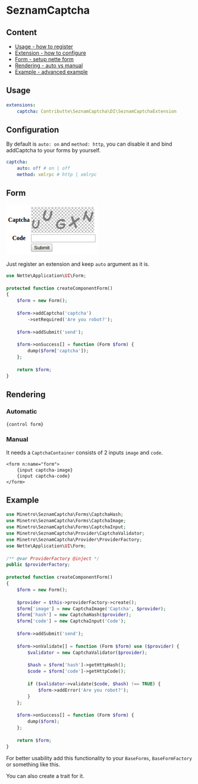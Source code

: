 # SeznamCaptcha

## Content

- [Usage - how to register](#usage)
- [Extension - how to configure](#configuration)
- [Form - setup nette form](#form)
- [Rendering - auto vs manual](#rendering)
- [Example - advanced example](#example)

## Usage

```yaml
extensions:
    captcha: Contributte\SeznamCaptcha\DI\SeznamCaptchaExtension
```

## Configuration

By default is `auto: on` and `method: http`, you can disable it and bind addCaptcha to your forms by yourself.

```yaml
captcha:
    auto: off # on | off
    method: xmlrpc # http | xmlrpc
```

## Form

![captcha](https://raw.githubusercontent.com/contributte/seznamcaptcha/master/.docs/captcha.png)

Just register an extension and keep `auto` argument as it is.

```php
use Nette\Application\UI\Form;

protected function createComponentForm()
{
    $form = new Form();

    $form->addCaptcha('captcha')
        ->setRequired('Are you robot?');

    $form->addSubmit('send');

    $form->onSuccess[] = function (Form $form) {
        dump($form['captcha']);
    };

    return $form;
}
```

## Rendering

### Automatic

```
{control form}
````

### Manual

It needs a `CaptchaContainer` consists of 2 inputs `image` and `code`.

```latte
<form n:name="form">
    {input captcha-image}
    {input captcha-code}
</form>
```

## Example

```php
use Minetro\SeznamCaptcha\Forms\CaptchaHash;
use Minetro\SeznamCaptcha\Forms\CaptchaImage;
use Minetro\SeznamCaptcha\Forms\CaptchaInput;
use Minetro\SeznamCaptcha\Provider\CaptchaValidator;
use Minetro\SeznamCaptcha\Provider\ProviderFactory;
use Nette\Application\UI\Form;

/** @var ProviderFactory @inject */
public $providerFactory;

protected function createComponentForm()
{
    $form = new Form();

    $provider = $this->providerFactory->create();
    $form['image'] = new CaptchaImage('Captcha', $provider);
    $form['hash'] = new CaptchaHash($provider);
    $form['code'] = new CaptchaInput('Code');

    $form->addSubmit('send');

    $form->onValidate[] = function (Form $form) use ($provider) {
        $validator = new CaptchaValidator($provider);

        $hash = $form['hash']->getHttpHash();
        $code = $form['code']->getHttpCode();

        if ($validator->validate($code, $hash) !== TRUE) {
            $form->addError('Are you robot?');
        }
    };

    $form->onSuccess[] = function (Form $form) {
        dump($form);
    };

    return $form;
}
```

For better usability add this functionality to your `BaseForms`, `BaseFormFactory` or 
something like this.

You can also create a trait for it.
